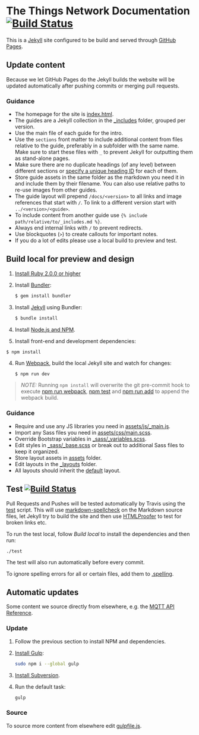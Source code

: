 # The Things Network Documentation [![Build Status](https://travis-ci.org/TheThingsNetwork/docs.svg?branch=master)](https://travis-ci.org/TheThingsNetwork/docs)

This is a [Jekyll](https://jekyllrb.com) site configured to be build and served through [GitHub Pages](https://help.github.com/articles/using-jekyll-as-a-static-site-generator-with-github-pages/).

## Update content

Because we let GitHub Pages do the Jekyll builds the website will be updated automatically after pushing commits or merging pull requests.

### Guidance

* The homepage for the site is [index.html](index.html).
* The guides are a Jekyll collection in the [_includes](_includes) folder, grouped per version.
* Use the main file of each guide for the intro.
* Use the `sections` front matter to include additional content from files relative to the guide, preferably in a subfolder with the same name. Make sure to start these files with `_` to prevent Jekyll for outputting them as stand-alone pages.
* Make sure there are no duplicate headings (of any level) between different sections or [specify a unique heading ID](http://kramdown.gettalong.org/syntax.html#specifying-a-header-id) for each of them.
* Store guide assets in the same folder as the markdown you need it in and include them by their filename. You can also use relative paths to re-use images from other guides.
* The guide layout will prepend `/docs/<version>` to all links and image references that start with `/`. To link to a different version start with `../<version>/<guide>`.
* To include content from another guide use `{% include path/relative/to/_includes.md %}`.
* Always end internal links with `/` to prevent redirects.
* Use blockquotes (`>`) to create callouts for important notes.
* If you do a lot of edits please use a local build to preview and test.

## Build local for preview and design

1. [Install Ruby 2.0.0 or higher](https://www.ruby-lang.org/en/downloads/)
2. Install [Bundler](http://bundler.io/):
	
	```bash
	$ gem install bundler
	```

3. Install [Jekyll](https://jekyllrb.com/) using Bundler:

	```bash
	$ bundle install
	```

4. Install [Node.js and NPM](https://nodejs.org/).

5. Install front-end and development dependencies:

  ```basg
  $ npm install
  ```

4. Run [Webpack](http://webpack.github.io/), build the local Jekyll site and watch for changes:

	```bash
	$ npm run dev
	```

> *NOTE:* Running `npm install` will overwrite the git pre-commit hook to execute [npm run webpack](package.json#L12), [npm test](package.json#L15) and [npm run add](package.json#L16) to append the webpack build.
	
### Guidance

* Require and use any JS libraries you need in [assets/js/_main.js](assets/js/_main.js).
* Import any Sass files you need in [assets/css/main.scss](assets/css/main.scss).
* Override Bootstrap variables in [_sass/_variables.scss](_sass/_variables.scss).
* Edit styles in [_sass/_base.scss](_sass/_base.scss) or break out to additional Sass files to keep it organized.
* Store layout assets in [assets](assets) folder.
* Edit layouts in the [_layouts](_layouts) folder.
* All layouts should inherit the [default](_layouts/default.html) layout.

## Test [![Build Status](https://travis-ci.org/TheThingsNetwork/docs.svg?branch=master)](https://travis-ci.org/TheThingsNetwork/docs)

Pull Requests and Pushes will be tested automatically by Travis using the [test](test) script. This will use [markdown-spellcheck](https://www.npmjs.com/package/markdown-spellcheck) on the Markdown source files, let Jekyll try to build the site and then use [HTMLProofer](https://github.com/gjtorikian/html-proofer) to test for broken links etc.

To run the test local, follow *Build local* to install the dependencies and then run:

```
./test
```

The test will also run automatically before every commit.

To ignore spelling errors for all or certain files, add them to [.spelling](.spelling).

## Automatic updates

Some content we source directly from elsewhere, e.g. the [MQTT API Reference](https://github.com/TheThingsNetwork/ttn/blob/refactor/mqtt/README.md).

### Update

1.  Follow the previous section to install NPM and dependencies.

2.  [Install Gulp](http://gulpjs.com):

    ```bash
    sudo npm i --global gulp
    ```
    
3.  [Install Subversion](https://subversion.apache.org/packages.html).
    
3.  Run the default task:

    ```bash
    gulp
    ```
    
### Source

To source more content from elsewhere edit [gulpfile.js](gulpfile.js#L7).
